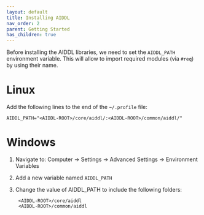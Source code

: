 ```yaml
---
layout: default
title: Installing AIDDL
nav_order: 2
parent: Getting Started
has_children: true
---
```


Before installing the AIDDL libraries, we need to set the `AIDDL_PATH`
environment variable.  This will allow to import required modules (via `#req`)
by using their name.

# Linux

Add the following lines to the end of the `~/.profile` file:

    AIDDL_PATH="<AIDDL-ROOT>/core/aiddl/:<AIDDL-ROOT>/common/aiddl/"

# Windows

1. Navigate to: Computer -> Settings -> Advanced Settings -> Environment Variables
2. Add a new variable named `AIDDL_PATH`
3. Change the value of AIDDL_PATH to include the following folders:

        <AIDDL-ROOT>/core/aiddl
        <AIDDL-ROOT>/common/aiddl

